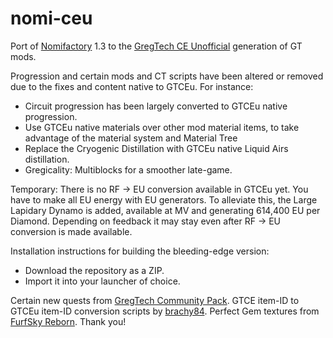 # nomi-ceu
Port of [Nomifactory](https://github.com/Nomifactory/Nomifactory) 1.3 to the [GregTech CE Unofficial](https://github.com/GregTechCEu/GregTech) generation of GT mods.

Progression and certain mods and CT scripts have been altered or removed due to the fixes and content native to GTCEu. For instance:
- Circuit progression has been largely converted to GTCEu native progression.
- Use GTCEu native materials over other mod material items, to take advantage of the material system and Material Tree
- Replace the Cryogenic Distillation with GTCEu native Liquid Airs distillation.
- Gregicality: Multiblocks for a smoother late-game.

Temporary: There is no RF -> EU conversion available in GTCEu yet. You have to make all EU energy with EU generators.
To alleviate this, the Large Lapidary Dynamo is added, available at MV and generating 614,400 EU per Diamond. Depending on feedback it may stay even after RF -> EU conversion is made available.

Installation instructions for building the bleeding-edge version:
- Download the repository as a ZIP.
- Import it into your launcher of choice.

Certain new quests from [GregTech Community Pack](https://github.com/GregTechCEu/GregTech-Community-Pack).
GTCE item-ID to GTCEu item-ID conversion scripts by [brachy84](https://github.com/brachy84). 
Perfect Gem textures from [FurfSky Reborn](http://furfsky.net/).
Thank you!
